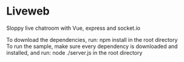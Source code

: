 # Liveweb
Sloppy live chatroom with Vue, express and socket.io


To download the dependencies, run: npm install in the root directory                                        
To run the sample, make sure every dependency is downloaded and installed, and run: node ./server.js in the root directory
